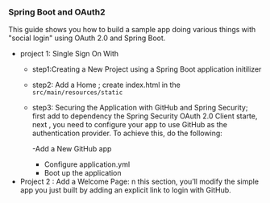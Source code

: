 ### Spring Boot and OAuth2
This guide shows you how to build a sample app doing various things with "social login" using OAuth 2.0 and Spring Boot.

- project 1: Single Sign On With 
    - step1:Creating a New Project using  a Spring Boot application initilizer 
    - step2: Add a Home ; create index.html in the `src/main/resources/static`
    - step3: Securing the Application with GitHub and Spring Security; first add to dependency  the Spring Security OAuth 2.0 Client starte, next , you need to configure your app to use GitHub as the authentication provider. To achieve this, do the following:

        -Add a New GitHub app                            
       - Configure application.yml                            
       - Boot up the application
- Project 2 : Add a Welcome Page: n this section, you’ll modify the simple app you just built by adding an explicit link to login with GitHub.


